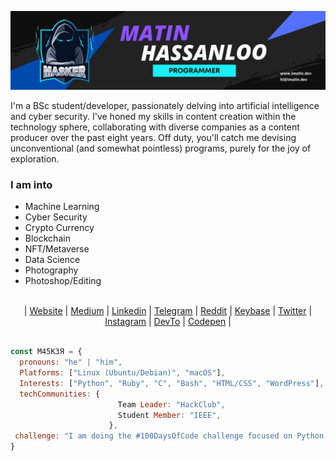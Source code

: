 [![MastHead](https://github.com/maasker/maasker/blob/main/Uploads/Matin.png)]()

I'm a BSc student/developer, passionately delving into artificial intelligence and cyber security. I've honed my skills in content creation within the technology sphere, collaborating with diverse companies as a content producer over the past eight years. Off duty, you'll catch me devising unconventional (and somewhat pointless) programs, purely for the joy of exploration.

### I am into
- Machine Learning
- Cyber Security
- Crypto Currency
- Blockchain
- NFT/Metaverse
- Data Science
- Photography
- Photoshop/Editing

<br>
<div align="center">
	| <a href="https://imatin.dev">Website</a> | <a href="https://medium.com/@maasker">Medium</a> | <a href="https://linkedin.com/in/maasker">Linkedin</a> | <a href="https://www.t.me/masker">Telegram</a> | <a href="https://www.reddit.com/user/realmasker">Reddit</a> | <a href="https://keybase.io/masker">Keybase</a> | <a href="https://twitter.com/maaasker">Twitter</a> | <a href="https://www.instagram.com/mrmasker/">Instagram</a> | <a href="https://dev.to/masker">DevTo</a> | <a href="https://codepen.io/maasker">Codepen</a> |
</div>
<br>

```javascript
const M45K3Я = {
  pronouns: "he" | "him",
  Platforms: ["Linux (Ubuntu/Debian)", "macOS"],
  Interests: ["Python", "Ruby", "C", "Bash", "HTML/CSS", "WordPress"],
  techCommunities: {
                        Team Leader: "HackClub",
                        Student Member: "IEEE",
                      },
 challenge: "I am doing the #100DaysOfCode challenge focused on Python and Cyber Security"
}
```
